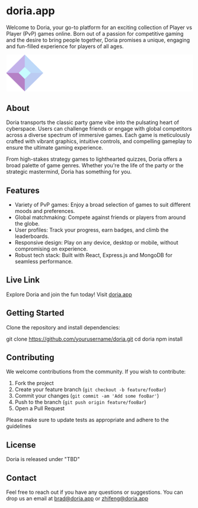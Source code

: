 # doria.app

Welcome to Doria, your go-to platform for an exciting collection of Player vs Player (PvP) games online. Born out of a passion for competitive gaming and the desire to bring people together, Doria promises a unique, engaging and fun-filled experience for players of all ages.

![Doria Screenshot](/client/src/assets/doria-tog.png)

## About

Doria transports the classic party game vibe into the pulsating heart of cyberspace. Users can challenge friends or engage with global competitors across a diverse spectrum of immersive games. Each game is meticulously crafted with vibrant graphics, intuitive controls, and compelling gameplay to ensure the ultimate gaming experience.

From high-stakes strategy games to lighthearted quizzes, Doria offers a broad palette of game genres. Whether you're the life of the party or the strategic mastermind, Doria has something for you.

## Features

- Variety of PvP games: Enjoy a broad selection of games to suit different moods and preferences.
- Global matchmaking: Compete against friends or players from around the globe.
- User profiles: Track your progress, earn badges, and climb the leaderboards.
- Responsive design: Play on any device, desktop or mobile, without compromising on experience.
- Robust tech stack: Built with React, Express.js and MongoDB for seamless performance.

## Live Link

Explore Doria and join the fun today! Visit [doria.app](doria.app)

## Getting Started

Clone the repository and install dependencies:

git clone https://github.com/yourusername/doria.git
cd doria
npm install

## Contributing

We welcome contributions from the community. If you wish to contribute:

1. Fork the project
2. Create your feature branch (`git checkout -b feature/fooBar`)
3. Commit your changes (`git commit -am 'Add some fooBar'`)
4. Push to the branch (`git push origin feature/fooBar`)
5. Open a Pull Request

Please make sure to update tests as appropriate and adhere to the guidelines

## License

Doria is released under "TBD"

## Contact

Feel free to reach out if you have any questions or suggestions. You can drop us an email at [brad@doria.app](mailto:brad@doria.app) or [zhifeng@doria.app](mailto:zhifeng@doria.app)